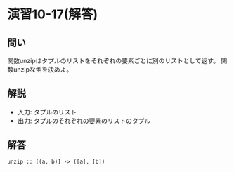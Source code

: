 演習10-17(解答)
===============

問い
----

関数unzipはタプルのリストをそれぞれの要素ごとに別のリストとして返す。
関数unzipな型を決めよ。

解説
----

* 入力: タプルのリスト
* 出力: タプルのそれぞれの要素のリストのタプル

解答
----

    unzip :: [(a, b)] -> ([a], [b])
